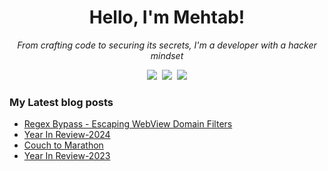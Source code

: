 <h1 align="center"> Hello, I'm Mehtab!</h1>

<p align="center"><i>From crafting code to securing its secrets, I'm a developer with a hacker mindset</i></p>


<p align="center">
  <samp>
    <a href="https://blog.mzfr.me/">    <img src="https://img.icons8.com/material-outlined/30/689d6a/geography.png"/></a>
    <a href="https://www.linkedin.com/in/mzfr"><img src="https://img.icons8.com/material-outlined/30/689d6a/linkedin.png"/></a>
   <a href="https://www.twitter.com/0xmzfr">    <img src="https://img.icons8.com/material-outlined/30/689d6a/twitter.png"/></a>
  </samp>
</p>


###  My Latest blog posts

<!-- BLOG-POST-LIST:START -->
- [Regex Bypass - Escaping WebView Domain Filters](https://blog.mzfr.me/posts/2025-03-17-regex-bypass/)
- [Year In Review-2024](https://blog.mzfr.me/posts/2024-12-31-year-in-review-2024/)
- [Couch to Marathon](https://blog.mzfr.me/posts/2024-12-05-first-marathon/)
- [Year In Review-2023](https://blog.mzfr.me/posts/2023-12-31-year-in-review/)
<!-- BLOG-POST-LIST:END -->
